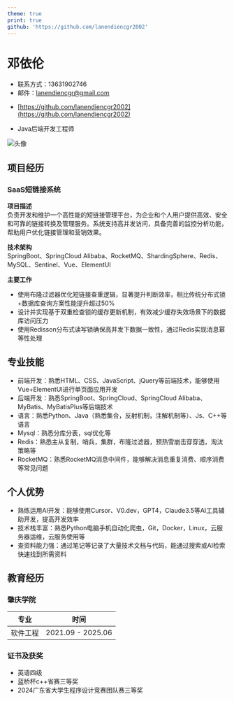 ```yaml
---
theme: true
print: true
github: 'https://github.com/lanendiencgr2002'
---
```


# 邓依伦

- 联系方式：13631902746
- 邮件：lanendiencgr@gmail.com

>

- [https://github.com/lanendiencgr2002](https://github.com/lanendiencgr2002)

>

- Java后端开发工程师

>

![头像](https://static.todev.cc/resume/avatar.svg)

## 项目经历

### SaaS短链接系统

**项目描述**  
负责开发和维护一个高性能的短链接管理平台，为企业和个人用户提供高效、安全和可靠的链接转换及管理服务。系统支持高并发访问，具备完善的监控分析功能，帮助用户优化链接管理和营销效果。

**技术架构**  
SpringBoot、SpringCloud Alibaba、RocketMQ、ShardingSphere、Redis、MySQL、Sentinel、Vue、ElementUI

**主要工作**
- 使用布隆过滤器优化短链接查重逻辑，显著提升判断效率，相比传统分布式锁+数据库查询方案性能提升超过50% 
- 设计并实现基于双重检查锁的缓存更新机制，有效减少缓存失效场景下的数据库访问压力
- 使用Redisson分布式读写锁确保高并发下数据一致性，通过Redis实现消息幂等性处理

## 专业技能

- 前端开发：熟悉HTML、CSS、JavaScript、jQuery等前端技术，能够使用Vue+ElementUI进行单页面应用开发
- 后端开发：熟悉SpringBoot、SpringCloud、SpringCloud Alibaba、MyBatis、MyBatisPlus等后端技术
- 语言：熟悉Python、Java（熟悉集合，反射机制，注解机制等）、Js、C++等语言
- Mysql：熟悉分库分表，sql优化等
- Redis：熟悉主从复制，哨兵，集群，布隆过滤器，预热雪崩击穿穿透，淘汰策略等
- RocketMQ：熟悉RocketMQ消息中间件，能够解决消息重复消费、顺序消费等常见问题

## 个人优势

- 熟练运用AI开发：能够使用Cursor、V0.dev，GPT4，Claude3.5等AI工具辅助开发，提高开发效率
- 技术栈丰富：熟悉Python电脑手机自动化爬虫，Git，Docker，Linux，云服务器运维，云服务使用等
- 查资料能力强：通过笔记等记录了大量技术文档与代码，能通过搜索或AI检索快速找到所需资料

## 教育经历
### 肇庆学院

|   专业   |       时间        |
| :------: | :---------------: |
| 软件工程 | 2021.09 - 2025.06 |

### 证书及获奖
- 英语四级
- 蓝桥杯c++省赛三等奖
- 2024广东省大学生程序设计竞赛团队赛三等奖